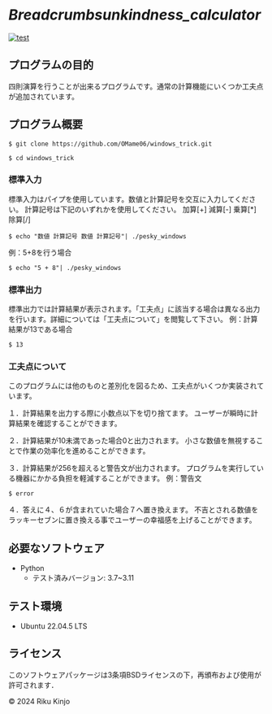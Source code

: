 # _Breadcrumbsunkindness_calculator_
[![test](https://github.com/OMame06/unkindness_calculator/actions/workflows/test.yml/badge.svg)](https://github.com/OMame06/unkindness_calculator/actions/workflows/test.yml)

## プログラムの目的
四則演算を行うことが出来るプログラムです。通常の計算機能にいくつか工夫点が追加されています。

## プログラム概要
```
$ git clone https://github.com/OMame06/windows_trick.git
```
```
$ cd windows_trick
```
### 標準入力
標準入力はパイプを使用しています。数値と計算記号を交互に入力してください。
計算記号は下記のいずれかを使用してください。
加算[+]
減算[-]
乗算[*]
除算[/]
```
$ echo "数値 計算記号 数値 計算記号"| ./pesky_windows
```
例：5+8を行う場合
```
$ echo "5 + 8"| ./pesky_windows
```
### 標準出力
標準出力では計算結果が表示されます。「工夫点」に該当する場合は異なる出力を行います。詳細については「工夫点について」を閲覧して下さい。
例：計算結果が13である場合
```
$ 13
```
### 工夫点について
このプログラムには他のものと差別化を図るため、工夫点がいくつか実装されています。

１．計算結果を出力する際に小数点以下を切り捨てます。
ユーザーが瞬時に計算結果を確認することができます。

２．計算結果が10未満であった場合0と出力されます。
小さな数値を無視することで作業の効率化を進めることができます。

３．計算結果が256を超えると警告文が出力されます。
プログラムを実行している機器にかかる負担を軽減することができます。
例：警告文
```
$ error
```

４．答えに４、６が含まれていた場合７へ置き換えます。
不吉とされる数値をラッキーセブンに置き換える事でユーザーの幸福感を上げることができます。

## 必要なソフトウェア
- Python
  - テスト済みバージョン: 3.7~3.11

## テスト環境
- Ubuntu 22.04.5 LTS
  
## ライセンス
このソフトウェアパッケージは3条項BSDライセンスの下，再頒布および使用が許可されます．

© 2024 Riku Kinjo
